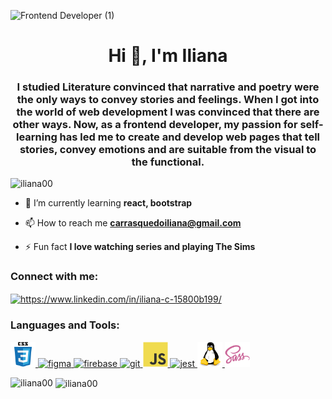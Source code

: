![Frontend Developer (1)](https://user-images.githubusercontent.com/74528786/139367475-606cd5de-376f-40d6-a5e2-0218abf4e2e6.gif)


<h1 align="center">Hi 👋, I'm Iliana</h1>
<h3 align="center">I studied Literature convinced that narrative and poetry were the only ways to convey stories and feelings. When I got into the world of web development I was convinced that there are other ways. Now, as a frontend developer, my passion for self-learning has led me to create and develop web pages that tell stories, convey emotions and are suitable from the visual to the functional.</h3>

<p align="left"> <img src="https://komarev.com/ghpvc/?username=iliana00&label=Profile%20views&color=0e75b6&style=flat" alt="iliana00" /> </p>

- 🌱 I’m currently learning **react, bootstrap**

- 📫 How to reach me **carrasquedoiliana@gmail.com**

- ⚡ Fun fact **I love watching series and playing The Sims**

<h3 align="left">Connect with me:</h3>
<p align="left">
<a href="https://linkedin.com/in/https://www.linkedin.com/in/iliana-c-15800b199/" target="blank"><img align="center" src="https://raw.githubusercontent.com/rahuldkjain/github-profile-readme-generator/master/src/images/icons/Social/linked-in-alt.svg" alt="https://www.linkedin.com/in/iliana-c-15800b199/" height="30" width="40" /></a>
</p>

<h3 align="left">Languages and Tools:</h3>
<p align="left"> <a href="https://www.w3schools.com/css/" target="_blank"> <img src="https://raw.githubusercontent.com/devicons/devicon/master/icons/css3/css3-original-wordmark.svg" alt="css3" width="40" height="40"/> </a> <a href="https://www.figma.com/" target="_blank"> <img src="https://www.vectorlogo.zone/logos/figma/figma-icon.svg" alt="figma" width="40" height="40"/> </a> <a href="https://firebase.google.com/" target="_blank"> <img src="https://www.vectorlogo.zone/logos/firebase/firebase-icon.svg" alt="firebase" width="40" height="40"/> </a> <a href="https://git-scm.com/" target="_blank"> <img src="https://www.vectorlogo.zone/logos/git-scm/git-scm-icon.svg" alt="git" width="40" height="40"/> </a> <a href="https://developer.mozilla.org/en-US/docs/Web/JavaScript" target="_blank"> <img src="https://raw.githubusercontent.com/devicons/devicon/master/icons/javascript/javascript-original.svg" alt="javascript" width="40" height="40"/> </a> <a href="https://jestjs.io" target="_blank"> <img src="https://www.vectorlogo.zone/logos/jestjsio/jestjsio-icon.svg" alt="jest" width="40" height="40"/> </a> <a href="https://www.linux.org/" target="_blank"> <img src="https://raw.githubusercontent.com/devicons/devicon/master/icons/linux/linux-original.svg" alt="linux" width="40" height="40"/> </a> <a href="https://sass-lang.com" target="_blank"> <img src="https://raw.githubusercontent.com/devicons/devicon/master/icons/sass/sass-original.svg" alt="sass" width="40" height="40"/> </a> </p>

<p><img align="left" src="https://github-readme-stats.vercel.app/api/top-langs?username=iliana00&show_icons=true&locale=en&layout=compact" alt="iliana00" /></p>

<p>&nbsp;<img align="center" src="https://github-readme-stats.vercel.app/api?username=iliana00&show_icons=true&locale=en" alt="iliana00" /></p>
